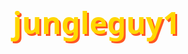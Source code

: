 # jungleguy1
<!DOCTYPE html>
<html lang="en">
<head>
    <meta charset="UTF-8">
    <meta name="viewport" content="width=device-width, initial-scale=1.0">
    <title>Jungle Adventure - Enhanced 3D Pixel Edition</title>
    <script src="https://cdn.jsdelivr.net/npm/chart.js"></script>
    <style>
        * {
            margin: 0;
            padding: 0;
            box-sizing: border-box;
            font-family: 'Segoe UI', Tahoma, Geneva, Verdana, sans-serif;
            image-rendering: pixelated;
        }
        
        body {
            background: linear-gradient(to bottom, #1a5f7a, #159895);
            min-height: 100vh;
            display: flex;
            justify-content: center;
            align-items: center;
            color: white;
            overflow: hidden;
        }
        
        #game-container {
            width: 900px;
            max-width: 95%;
            position: relative;
        }
        
        #game-canvas {
            background: #2a7a52;
            border: 4px solid #2C394B;
            border-radius: 10px;
            box-shadow: 0 10px 30px rgba(0, 0, 0, 0.4);
            display: block;
            margin: 0 auto;
        }
        
        #ui-container {
            display: flex;
            justify-content: space-between;
            padding: 10px 20px;
            background: rgba(44, 57, 75, 0.8);
            border-radius: 10px;
            margin-bottom: 10px;
            font-size: 20px;
            font-weight: bold;
            text-shadow: 2px 2px 4px rgba(0, 0, 0, 0.5);
        }
        
        #level-display { color: #FFD700; }
        #timer { color: #FF5722; }
        #score { color: #4CAF50; }
        #lives { color: #FF5252; }
        #powerup-timer { color: #9C27B0; }
        #boss-health { color: #FF5252; display: none; }
        
        #boss-health-bar {
            width: 200px;
            height: 15px;
            background: #444;
            border-radius: 10px;
            overflow: hidden;
            margin-left: 10px;
        }
        
        #boss-health-fill {
            height: 100%;
            background: linear-gradient(to right, #FF5252, #FF0000);
            width: 100%;
            transition: width 0.3s;
        }
        
        #start-screen, #level-complete, #game-over, #leaderboard, #boss-intro {
            position: absolute;
            top: 0;
            left: 0;
            width: 100%;
            height: 100%;
            background: rgba(28, 40, 54, 0.95);
            display: flex;
            flex-direction: column;
            justify-content: center;
            align-items: center;
            border-radius: 10px;
            text-align: center;
            padding: 20px;
            z-index: 10;
        }
        
        #boss-intro { background: rgba(0, 0, 0, 0.9); }
        #leaderboard { display: none; }
        
        h1 {
            font-size: 48px;
            color: #FFD700;
            text-shadow: 3px 3px 0 #FF5722;
            margin-bottom: 20px;
        }
        
        h2 {
            font-size: 36px;
            color: #4CAF50;
            margin-bottom: 20px;
        }
        
        p {
            font-size: 20px;
            margin-bottom: 15px;
            max-width: 80%;
        }
        
        button {
            background: #FF5722;
            color: white;
            border: none;
            padding: 15px 40px;
            font-size: 20px;
            border-radius: 50px;
            cursor: pointer;
            box-shadow: 0 4px 0 #D84315;
            transition: all 0.2s;
            margin-top: 20px;
            font-weight: bold;
        }
        
        button:hover {
            background: #FF7043;
            transform: translateY(-2px);
            box-shadow: 0 6px 0 #D84315;
        }
        
        button:active {
            transform: translateY(2px);
            box-shadow: 0 2px 0 #D84315;
        }
        
        .instructions {
            background: rgba(255, 255, 255, 0.1);
            padding: 20px;
            border-radius: 10px;
            margin: 20px 0;
            text-align: center;
            max-width: 80%;
        }
        
        .key {
            display: inline-block;
            background: rgba(255, 255, 255, 0.2);
            padding: 5px 10px;
            border-radius: 5px;
            margin: 0 5px;
            font-weight: bold;
        }
        
        #leaderboard-list {
            list-style-type: none;
            width: 80%;
            margin: 20px 0;
            max-height: 200px;
            overflow-y: auto;
            background: rgba(255, 255, 255, 0.1);
            border-radius: 10px;
            padding: 10px;
        }
        
        #leaderboard-list li {
            padding: 10px;
            border-bottom: 1px solid rgba(255, 255, 255, 0.2);
            display: flex;
            justify-content: space-between;
        }
        
        #leaderboard-list li:first-child {
            color: #FFD700;
            font-weight: bold;
            font-size: 1.2em;
        }
        
        #name-input {
            background: rgba(255, 255, 255, 0.2);
            border: 2px solid #FF5722;
            border-radius: 50px;
            padding: 12px 20px;
            color: white;
            font-size: 18px;
            text-align: center;
            margin-top: 10px;
            width: 250px;
        }
        
        #name-input::placeholder {
            color: rgba(255, 255, 255, 0.7);
        }
        
        .powerup-active {
            animation: glow 0.5s infinite alternate;
        }
        
        @keyframes glow {
            from { box-shadow: 0 0 5px #fff, 0 0 10px #fff, 0 0 15px #9C27B0, 0 0 20px #9C27B0; }
            to { box-shadow: 0 0 10px #fff, 0 0 20px #fff, 0 0 30px #9C27B0, 0 0 40px #9C27B0; }
        }
        
        .coin-counter {
            position: absolute;
            top: 10px;
            right: 10px;
            background: rgba(0, 0, 0, 0.5);
            padding: 5px 10px;
            border-radius: 20px;
            font-size: 16px;
            color: #FFD700;
        }
        
        .boss-title {
            font-size: 60px;
            color: #FF0000;
            text-shadow: 0 0 10px #FF9800;
            animation: bossPulse 2s infinite;
        }
        
        @keyframes bossPulse {
            0% { transform: scale(1); }
            50% { transform: scale(1.1); }
            100% { transform: scale(1); }
        }
        
        .pixel-art {
            image-rendering: pixelated;
        }
        
        #stats-canvas {
            max-width: 100%;
            margin-top: 20px;
        }
    </style>
</head>
<body>
    <div id="game-container">
        <div id="ui-container">
            <div>Level: <span id="level-display">1</span></div>
            <div>Time: <span id="timer">00:00</span></div>
            <div>Score: <span id="score">0</span></div>
            <div>Lives: <span id="lives">3</span></div>
            <div>Powerup: <span id="powerup-timer">0s</span></div>
            <div id="boss-health">Boss: 
                <div id="boss-health-bar">
                    <div id="boss-health-fill"></div>
                </div>
            </div>
        </div>
        
        <canvas id="game-canvas" width="900" height="500"></canvas>
        <div class="coin-counter">Coins until extra life: <span id="coins-to-life">50</span></div>
        
        <div id="start-screen">
            <h1>Jungle Adventure - Enhanced</h1>
            <div class="instructions">
                <p>Help Alex escape the perilous jungle!</p>
                <p>Use <span class="key">←</span> <span class="key">→</span> or <span class="key">A</span> <span class="key">D</span> to move</p>
                <p>Use <span class="key">Space</span> or <span class="key">W</span> to jump</p>
                <p>Climb vines with <span class="key">↑</span> or <span class="key">W</span></p>
                <p>Collect coins and bananas for super speed!</p>
                <p>Watch out for crocodiles and breakable platforms!</p>
                <p>Defeat the bear boss in the final level!</p>
            </div>
            <button id="start-button">Start Game</button>
        </div>
        
        <div id="level-complete" style="display: none;">
            <h2>Level Complete!</h2>
            <p>Your time: <span id="level-time">00:00</span></p>
            <p>Total score: <span id="total-score">0</span></p>
            <button id="next-level">Next Level</button>
        </div>
        
        <div id="game-over" style="display: none;">
            <h2>Game Over</h2>
            <p>You were caught by crocodiles!</p>
            <p>Final score: <span id="final-score">0</span></p>
            <button id="restart-button">Play Again</button>
        </div>
        
        <div id="boss-intro" style="display: none;">
            <h1 class="boss-title">BOSS BATTLE</h1>
            <h2>Defeat the Giant Bear!</h2>
            <p>Jump on the bear's head to damage it!</p>
            <p>Dodge its powerful attacks!</p>
            <button id="start-boss">Start Battle</button>
        </div>
        
        <div id="leaderboard">
            <h2>Leaderboard</h2>
            <p>Fastest completions:</p>
            <ul id="leaderboard-list">
                <li>Loading...</li>
            </ul>
            <canvas id="stats-canvas" width="600" height="300"></canvas>
            <input type="text" id="name-input" placeholder="Enter your name">
            <button id="submit-score">Submit Score</button>
        </div>
    </div>

    <script>
        // Game variables
        const canvas = document.getElementById('game-canvas');
        const ctx = canvas.getContext('2d');
        const scoreElement = document.getElementById('score');
        const livesElement = document.getElementById('lives');
        const levelDisplay = document.getElementById('level-display');
        const timerElement = document.getElementById('timer');
        const powerupTimerElement = document.getElementById('powerup-timer');
        const coinsToLifeElement = document.getElementById('coins-to-life');
        const bossHealthElement = document.getElementById('boss-health');
        const bossHealthFill = document.getElementById('boss-health-fill');
        const startScreen = document.getElementById('start-screen');
        const levelCompleteScreen = document.getElementById('level-complete');
        const gameOverScreen = document.getElementById('game-over');
        const bossIntroScreen = document.getElementById('boss-intro');
        const leaderboardScreen = document.getElementById('leaderboard');
        const startButton = document.getElementById('start-button');
        const nextLevelButton = document.getElementById('next-level');
        const restartButton = document.getElementById('restart-button');
        const startBossButton = document.getElementById('start-boss');
        const submitScoreButton = document.getElementById('submit-score');
        const nameInput = document.getElementById('name-input');
        const leaderboardList = document.getElementById('leaderboard-list');
        const levelTimeElement = document.getElementById('level-time');
        const totalScoreElement = document.getElementById('total-score');
        const finalScoreElement = document.getElementById('final-score');
        const statsCanvas = document.getElementById('stats-canvas');
        
        // Game state
        let gameRunning = false;
        let currentLevel = 1;
        let score = 0;
        let lives = 3;
        let levelTime = 0;
        let totalTime = 0;
        let timerInterval;
        let playerName = "Player";
        let coinsCollected = 0;
        let powerupActive = false;
        let powerupTimeLeft = 0;
        let powerupEffect = null;
        let levelScores = [0, 0, 0, 0, 0]; // Track scores per level
        let parallaxOffset = 0;
        let particles = [];
        
        // Player properties
        const player = {
            x: 50,
            y: 400,
            width: 35,
            height: 55,
            speed: 5,
            jumpForce: 12,
            velocityY: 0,
            jumping: false,
            direction: 1,
            frame: 0,
            frameCounter: 0,
            onVine: false,
            vineClimbSpeed: 4
        };
        
        // Boss properties
        const boss = {
            x: 700,
            y: 380,
            width: 120,
            height: 100,
            speed: 2.5,
            direction: -1,
            health: 100,
            maxHealth: 100,
            attackCooldown: 0,
            jumpCooldown: 0,
            isAttacking: false,
            attackType: null,
            attackTimer: 0,
            projectiles: []
        };
        
        // Game objects
        let platforms = [];
        let coins = [];
        let bananas = [];
        let crocodiles = [];
        let trees = [];
        let rocks = [];
        let vines = [];
        let levelGoal = { x: 0, y: 0, width: 40, height: 40 };
        let waterAreas = [];
        
        // Key states
        const keys = {};
        
        // Leaderboard data
        let leaderboard = [];
        
        // Textures and images
        const textures = {
            player: [], // Array for animated sprites
            crocodile: [],
            boss: [],
            grass: createGrassTexture(),
            tree: createTreeTexture(),
            water: createWaterTexture(),
            rock: createRockTexture(),
            jungleBgFar: createJungleBackgroundFar(),
            jungleBgMid: createJungleBackgroundMid(),
            jungleBgNear: createJungleBackgroundNear(),
            coin: createCoinTexture(),
            banana: createBananaTexture(),
            goal: createGoalTexture(),
            projectile: createProjectileTexture(),
            vine: createVineTexture()
        };
        
        // Create texture functions
        function createPlayerTexture() {
            const frames = [];
            for (let i = 0; i < 4; i++) {
                const canvas = document.createElement('canvas');
                canvas.width = 35;
                canvas.height = 55;
                const ctx = canvas.getContext('2d');
                
                // Base color with more detail
                ctx.fillStyle = '#3564FC';
                ctx.fillRect(5, 15, 25, 30); // Body
                
                // Head
                ctx.fillStyle = '#F4D47C';
                ctx.fillRect(10, 5, 15, 15);
                
                // Eyes
                ctx.fillStyle = 'white';
                ctx.fillRect(15 + (i % 2), 10, 3, 3);
                ctx.fillRect(22 + (i % 2), 10, 3, 3);
                
                // Pants
                ctx.fillStyle = '#294ECC';
                ctx.fillRect(5, 40, 25, 10);
                
                // Arms and legs (animation)
                ctx.fillStyle = '#3564FC';
                const armOffset = i % 2 === 0 ? 0 : 2;
                ctx.fillRect(2, 20 + armOffset, 5, 15); // Left arm
                ctx.fillRect(28, 20 - armOffset, 5, 15); // Right arm
                ctx.fillRect(10 + (i % 2), 45, 5, 10); // Left leg
                ctx.fillRect(20 - (i % 2), 45, 5, 10); // Right leg
                
                // Shading
                ctx.fillStyle = 'rgba(0, 0, 0, 0.3)';
                ctx.fillRect(5, 15, 5, 30);
                ctx.fillRect(30, 15, 5, 30);
                
                // Highlights
                ctx.fillStyle = 'rgba(255, 255, 255, 0.3)';
                ctx.fillRect(10, 15, 3, 30);
                
                // Hat for detail
                ctx.fillStyle = '#FF5722';
                ctx.fillRect(8, 2, 19, 5);
                
                frames.push(canvas);
            }
            return frames;
        }
        
        function createCrocodileTexture() {
            const frames = [];
            for (let i = 0; i < 2; i++) {
                const canvas = document.createElement('canvas');
                canvas.width = 60;
                canvas.height = 30;
                const ctx = canvas.getContext('2d');
                
                ctx.fillStyle = '#4CAF50';
                ctx.fillRect(5, 10, 50, 15); // Body
                ctx.fillRect(0, 5, 15, 20); // Head
                ctx.fillRect(50, 5, 10, 20); // Tail
                
                // Eyes
                ctx.fillStyle = 'white';
                ctx.fillRect(5 + (i % 2), 8, 5, 5);
                ctx.fillStyle = 'black';
                ctx.fillRect(7 + (i % 2), 10, 2, 2);
                
                // Teeth
                ctx.fillStyle = 'white';
                for (let j = 0; j < 3; j++) {
                    ctx.fillRect(12 + j*5, 20 + (i % 2), 3, 5);
                }
                
                // Scales
                ctx.fillStyle = '#3E8E41';
                for (let j = 0; j < 8; j++) {
                    ctx.fillRect(10 + j*5, 12 + (i % 2), 3, 3);
                }
                
                // Shading
                ctx.fillStyle = 'rgba(0, 0, 0, 0.3)';
                ctx.fillRect(5, 10, 3, 15);
                
                // Highlights
                ctx.fillStyle = 'rgba(255, 255, 255, 0.3)';
                ctx.fillRect(10, 10, 2, 15);
                
                frames.push(canvas);
            }
            return frames;
        }
        
        function createBossTexture() {
            const frames = [];
            for (let i = 0; i < 2; i++) {
                const canvas = document.createElement('canvas');
                canvas.width = 120;
                canvas.height = 100;
                const ctx = canvas.getContext('2d');
                
                ctx.fillStyle = '#8B4513';
                ctx.fillRect(30, 40, 60, 40); // Body
                ctx.fillRect(40, 10, 40, 40); // Head
                ctx.fillRect(20, 40, 15, 20); // Left arm
                ctx.fillRect(85, 40, 15, 20); // Right arm
                ctx.fillRect(40, 80, 20, 20); // Left leg
                ctx.fillRect(60, 80, 20, 20); // Right leg
                
                // Ears
                ctx.fillStyle = '#6B3410';
                ctx.fillRect(35, 5, 10, 10);
                ctx.fillRect(75, 5, 10, 10);
                
                // Eyes
                ctx.fillStyle = 'red';
                ctx.fillRect(50 + (i % 2), 25, 5, 5);
                ctx.fillRect(65 + (i % 2), 25, 5, 5);
                
                // Nose
                ctx.fillStyle = 'black';
                ctx.fillRect(55, 35, 10, 5);
                
                // Mouth
                ctx.strokeStyle = 'black';
                ctx.lineWidth = 2;
                ctx.beginPath();
                ctx.moveTo(50, 45 + (i % 2));
                ctx.lineTo(70, 45 + (i % 2));
                ctx.stroke();
                
                // Claws
                ctx.fillStyle = 'white';
                for (let j = 0; j < 3; j++) {
                    ctx.fillRect(20, 55 + j*3, 3, 5);
                    ctx.fillRect(97, 55 + j*3, 3, 5);
                }
                
                // Fur
                ctx.fillStyle = '#6B3410';
                for (let j = 0; j < 5; j++) {
                    ctx.fillRect(35 + j*10, 15 + (i % 2), 5, 3);
                }
                
                // Shading
                ctx.fillStyle = 'rgba(0, 0, 0, 0.3)';
                ctx.fillRect(30, 40, 5, 40);
                
                // Highlights
                ctx.fillStyle = 'rgba(255, 255, 255, 0.3)';
                ctx.fillRect(85, 40, 5, 40);
                
                frames.push(canvas);
            }
            return frames;
        }
        
        function createGrassTexture() {
            const canvas = document.createElement('canvas');
            canvas.width = 50;
            canvas.height = 50;
            const ctx = canvas.getContext('2d');
            
            ctx.fillStyle = '#7CB342';
            ctx.fillRect(0, 0, 50, 50);
            
            // Grass blades
            ctx.fillStyle = '#5D8C2B';
            for (let i = 0; i < 30; i++) {
                const x = Math.random() * 50;
                const height = 8 + Math.random() * 12;
                ctx.fillRect(x, 50 - height, 3, height);
            }
            
            // Dirt
            ctx.fillStyle = '#5D4037';
            for (let i = 0; i < 15; i++) {
                const x = Math.random() * 50;
                const y = Math.random() * 50;
                ctx.fillRect(x, y, 3, 3);
            }
            
            return canvas;
        }
        
        function createTreeTexture() {
            const canvas = document.createElement('canvas');
            canvas.width = 80;
            canvas.height = 120;
            const ctx = canvas.getContext('2d');
            
            // Trunk
            ctx.fillStyle = '#8B4513';
            ctx.fillRect(35, 40, 10, 80);
            
            // Leaves
            ctx.fillStyle = '#2E8B57';
            ctx.fillRect(10, 5, 60, 40); // Bottom layer
            ctx.fillRect(20, 15, 40, 30); // Middle layer
            ctx.fillRect(30, 25, 20, 20); // Top layer
            
            // Shading
            ctx.fillStyle = 'rgba(0, 0, 0, 0.3)';
            ctx.fillRect(10, 5, 10, 40);
            
            // Highlights
            ctx.fillStyle = 'rgba(255, 255, 255, 0.3)';
            ctx.fillRect(60, 5, 10, 40);
            
            return canvas;
        }
        
        function createWaterTexture() {
            const canvas = document.createElement('canvas');
            canvas.width = 50;
            canvas.height = 50;
            const ctx = canvas.getContext('2d');
            
            ctx.fillStyle = '#1E90FF';
            ctx.fillRect(0, 0, 50, 50);
            
            // Waves
            ctx.fillStyle = 'rgba(255, 255, 255, 0.5)';
            for (let i = 0; i < 6; i++) {
                const y = 10 + i * 8;
                for (let x = 0; x < 50; x += 6) {
                    ctx.fillRect(x, y + Math.sin((x + Date.now() / 1000) / 10) * 3, 4, 2);
                }
            }
            
            return canvas;
        }
        
        function createRockTexture() {
            const canvas = document.createElement('canvas');
            canvas.width = 50;
            canvas.height = 50;
            const ctx = canvas.getContext('2d');
            
            ctx.fillStyle = '#708090';
            ctx.fillRect(5, 5, 40, 40);
            
            // Details
            ctx.fillStyle = '#5A6672';
            for (let i = 0; i < 12; i++) {
                const x = 10 + Math.random() * 30;
                const y = 10 + Math.random() * 30;
                ctx.fillRect(x, y, 3, 3);
            }
            
            // Shading
            ctx.fillStyle = 'rgba(0, 0, 0, 0.3)';
            ctx.fillRect(5, 5, 5, 40);
            
            return canvas;
        }
        
        function createJungleBackgroundFar() {
            const canvas = document.createElement('canvas');
            canvas.width = 900;
            canvas.height = 500;
            const ctx = canvas.getContext('2d');
            
            // Sky
            const skyGradient = ctx.createLinearGradient(0, 0, 0, 300);
            skyGradient.addColorStop(0, '#87CEEB');
            skyGradient.addColorStop(1, '#98FB98');
            ctx.fillStyle = skyGradient;
            ctx.fillRect(0, 0, 900, 300);
            
            // Mountains
            ctx.fillStyle = '#2F4F4F';
            for (let i = 0; i < 18; i++) {
                const x = i * 50;
                const height = 80 + Math.random() * 100;
                ctx.fillRect(x, 300 - height, 50, height);
            }
            
            return canvas;
        }
        
        function createJungleBackgroundMid() {
            const canvas = document.createElement('canvas');
            canvas.width = 900;
            canvas.height = 500;
            const ctx = canvas.getContext('2d');
            
            // Mid-layer trees
            ctx.fillStyle = '#006400';
            for (let i = 0; i < 20; i++) {
                const x = Math.random() * 900;
                const height = 100 + Math.random() * 120;
                ctx.fillRect(x, 300 - height, 40, height);
            }
            
            return canvas;
        }
        
        function createJungleBackgroundNear() {
            const canvas = document.createElement('canvas');
            canvas.width = 900;
            canvas.height = 500;
            const ctx = canvas.getContext('2d');
            
            // Near-layer foliage
            ctx.fillStyle = '#228B22';
            for (let i = 0; i < 15; i++) {
                const x = Math.random() * 900;
                const height = 120 + Math.random() * 80;
                ctx.fillRect(x, 300 - height, 50, height);
            }
            
            return canvas;
        }
        
        function createCoinTexture() {
            const canvas = document.createElement('canvas');
            canvas.width = 20;
            canvas.height = 20;
            const ctx = canvas.getContext('2d');
            
            ctx.fillStyle = '#FFD700';
            ctx.fillRect(2, 2, 16, 16);
            
            // Shine
            ctx.fillStyle = '#FFFF00';
            ctx.fillRect(5, 5, 10, 10);
            
            // Highlight
            ctx.fillStyle = 'rgba(255, 255, 255, 0.8)';
            ctx.fillRect(7, 7, 5, 5);
            
            return canvas;
        }
        
        function createBananaTexture() {
            const canvas = document.createElement('canvas');
            canvas.width = 25;
            canvas.height = 35;
            const ctx = canvas.getContext('2d');
            
            ctx.fillStyle = '#FFEB3B';
            ctx.fillRect(5, 5, 15, 25);
            
            // Stem
            ctx.fillStyle = '#8BC34A';
            ctx.fillRect(20, 5, 5, 8);
            
            // Shading
            ctx.fillStyle = 'rgba(0, 0, 0, 0.3)';
            ctx.fillRect(5, 5, 3, 25);
            
            return canvas;
        }
        
        function createGoalTexture() {
            const canvas = document.createElement('canvas');
            canvas.width = 40;
            canvas.height = 40;
            const ctx = canvas.getContext('2d');
            
            ctx.fillStyle = '#FF5722';
            ctx.fillRect(5, 5, 30, 30);
            
            // Flag pole
            ctx.fillStyle = '#795548';
            ctx.fillRect(15, 5, 5, 30);
            
            // Flag
            ctx.fillStyle = '#FFD700';
            ctx.fillRect(5, 5, 15, 15);
            
            return canvas;
        }
        
        function createProjectileTexture() {
            const canvas = document.createElement('canvas');
            canvas.width = 15;
            canvas.height = 15;
            const ctx = canvas.getContext('2d');
            
            ctx.fillStyle = '#708090';
            ctx.fillRect(3, 3, 9, 9);
            
            // Shading
            ctx.fillStyle = 'rgba(0, 0, 0, 0.3)';
            ctx.fillRect(3, 3, 3, 9);
            
            return canvas;
        }
        
        function createVineTexture() {
            const canvas = document.createElement('canvas');
            canvas.width = 20;
            canvas.height = 100;
            const ctx = canvas.getContext('2d');
            
            ctx.fillStyle = '#4B2E0B';
            ctx.fillRect(8, 0, 4, 100);
            
            // Leaves
            ctx.fillStyle = '#2E8B57';
            for (let i = 0; i < 5; i++) {
                ctx.fillRect(0, 10 + i * 20, 8, 8);
                ctx.fillRect(12, 15 + i * 20, 8, 8);
            }
            
            return canvas;
        }
        
        // Initialize textures
        textures.player = createPlayerTexture();
        textures.crocodile = createCrocodileTexture();
        textures.boss = createBossTexture();
        
        // Particle system
        function createParticle(x, y, color) {
            return {
                x: x,
                y: y,
                vx: (Math.random() - 0.5) * 4,
                vy: (Math.random() - 0.5) * 4,
                size: 5 + Math.random() * 5,
                life: 20,
                color: color
            };
        }
        
        function updateParticles() {
            particles = particles.filter(p => p.life > 0);
            particles.forEach(p => {
                p.x += p.vx;
                p.y += p.vy;
                p.life--;
                p.size *= 0.95;
            });
        }
        
        function renderParticles() {
            particles.forEach(p => {
                ctx.fillStyle = p.color;
                ctx.fillRect(p.x, p.y, p.size, p.size);
            });
        }
        
        // Event listeners
        window.addEventListener('keydown', (e) => {
            keys[e.key] = true;
            if (e.key === 'a' || e.key === 'A') keys['ArrowLeft'] = true;
            if (e.key === 'd' || e.key === 'D') keys['ArrowRight'] = true;
            if (e.key === 'w' || e.key === 'W') keys['ArrowUp'] = true;
            if (e.key === ' ') keys['ArrowUp'] = true;
        });
        
        window.addEventListener('keyup', (e) => {
            keys[e.key] = false;
            if (e.key === 'a' || e.key === 'A') keys['ArrowLeft'] = false;
            if (e.key === 'd' || e.key === 'D') keys['ArrowRight'] = false;
            if (e.key === 'w' || e.key === 'W') keys['ArrowUp'] = false;
            if (e.key === ' ') keys['ArrowUp'] = false;
        });
        
        startButton.addEventListener('click', startGame);
        nextLevelButton.addEventListener('click', loadNextLevel);
        restartButton.addEventListener('click', restartGame);
        startBossButton.addEventListener('click', startBossBattle);
        submitScoreButton.addEventListener('click', submitScore);
        
        // Chart.js for stats
        let statsChart;
        function updateStatsChart() {
            if (statsChart) statsChart.destroy();
            statsChart = new Chart(statsCanvas, {
                type: 'bar',
                data: {
                    labels: ['Level 1', 'Level 2', 'Level 3', 'Level 4', 'Boss'],
                    datasets: [{
                        label: 'Score per Level',
                        data: levelScores,
                        backgroundColor: 'rgba(76, 175, 80, 0.7)',
                        borderColor: '#4CAF50',
                        borderWidth: 2
                    }]
                },
                options: {
                    scales: {
                        y: { beginAtZero: true, title: { display: true, text: 'Score' } },
                        x: { title: { display: true, text: 'Level' } }
                    },
                    plugins: {
                        legend: { display: true },
                        title: { display: true, text: 'Your Performance' }
                    }
                }
            });
        }
        
        // Leaderboard
        function loadLeaderboard() {
            const savedLeaderboard = localStorage.getItem('jungleLeaderboard');
            if (savedLeaderboard) {
                leaderboard = JSON.parse(savedLeaderboard);
            } else {
                leaderboard = [
                    { name: "Jungle Master", time: 120, score: 3000 },
                    { name: "Croc Hunter", time: 180, score: 2500 },
                    { name: "Adventurer", time: 240, score: 2000 },
                    { name: "Explorer", time: 300, score: 1500 },
                    { name: "Beginner", time: 360, score: 1000 }
                ];
            }
            updateLeaderboardDisplay();
        }
        
        function updateLeaderboardDisplay() {
            leaderboardList.innerHTML = '';
            leaderboard.sort((a, b) => a.time - b.time).forEach(entry => {
                const li = document.createElement('li');
                const minutes = Math.floor(entry.time / 60);
                const seconds = entry.time % 60;
                li.innerHTML = `${entry.name} - ${minutes.toString().padStart(2, '0')}:${seconds.toString().padStart(2, '0')} - ${entry.score} pts`;
                leaderboardList.appendChild(li);
            });
        }
        
        function startGame() {
            loadLeaderboard();
            startScreen.style.display = 'none';
            currentLevel = 1;
            score = 0;
            lives = 3;
            coinsCollected = 0;
            totalTime = 0;
            levelScores = [0, 0, 0, 0, 0];
            updateCoinsToLife();
            loadLevel(currentLevel);
        }
        
        function loadLevel(level) {
            if (level === 5) {
                bossIntroScreen.style.display = 'flex';
                return;
            }
            
            const config = levelConfigs[level - 1];
            platforms = JSON.parse(JSON.stringify(config.platforms));
            coins = JSON.parse(JSON.stringify(config.coins));
            bananas = JSON.parse(JSON.stringify(config.bananas));
            crocodiles = JSON.parse(JSON.stringify(config.crocodiles));
            trees = JSON.parse(JSON.stringify(config.trees || []));
            rocks = JSON.parse(JSON.stringify(config.rocks || []));
            vines = JSON.parse(JSON.stringify(config.vines || []));
            levelGoal = JSON.parse(JSON.stringify(config.goal));
            waterAreas = JSON.parse(JSON.stringify(config.waterAreas));
            
            // Initialize breakable platforms
            platforms.forEach(p => {
                p.breakTimer = p.breakable ? 120 : null;
            });
            
            // Initialize crocodiles
            crocodiles.forEach(croc => {
                croc.initialX = croc.x;
                croc.emergeTimer = Math.random() * 60;
            });
            
            // Reset player
            player.x = 50;
            player.y = 400;
            player.velocityY = 0;
            player.jumping = false;
            player.speed = 5;
            player.frame = 0;
            player.frameCounter = 0;
            player.onVine = false;
            
            // Reset powerup
            powerupActive = false;
            powerupTimeLeft = 0;
            powerupEffect = null;
            powerupTimerElement.textContent = "0s";
            document.getElementById('game-container').classList.remove('powerup-active');
            
            // Hide boss health
            bossHealthElement.style.display = 'none';
            
            // Update UI
            levelDisplay.textContent = level;
            updateScore();
            updateLives();
            
            // Start timer
            levelTime = 0;
            clearInterval(timerInterval);
            timerInterval = setInterval(() => {
                levelTime++;
                totalTime++;
                updateTimer();
                
                if (powerupActive) {
                    powerupTimeLeft--;
                    powerupTimerElement.textContent = `${powerupTimeLeft}s`;
                    if (powerupTimeLeft <= 0) {
                        endPowerup();
                    }
                }
                
                updateCrocodiles();
            }, 1000);
            
            gameRunning = true;
            gameLoop();
        }
        
        function startBossBattle() {
            bossIntroScreen.style.display = 'none';
            
            platforms = [
                { x: 0, y: 460, width: 900, height: 40, breakable: false },
                { x: 200, y: 350, width: 100, height: 20, breakable: true },
                { x: 400, y: 350, width: 100, height: 20, breakable: true },
                { x: 600, y: 350, width: 100, height: 20, breakable: true }
            ];
            
            coins = [];
            bananas = [];
            crocodiles = [];
            trees = [];
            rocks = [];
            vines = [];
            waterAreas = [];
            
            // Reset boss
            boss.health = boss.maxHealth;
            boss.x = 700;
            boss.y = 380;
            boss.direction = -1;
            boss.attackCooldown = 0;
            boss.jumpCooldown = 0;
            boss.isAttacking = false;
            boss.attackType = null;
            boss.attackTimer = 0;
            boss.projectiles = [];
            
            // Reset player
            player.x = 100;
            player.y = 400;
            player.velocityY = 0;
            player.jumping = false;
            player.speed = 5;
            player.frame = 0;
            player.frameCounter = 0;
            player.onVine = false;
            
            // Show boss health
            bossHealthElement.style.display = 'flex';
            updateBossHealth();
            
            levelDisplay.textContent = 5;
            
            // Start timer
            levelTime = 0;
            clearInterval(timerInterval);
            timerInterval = setInterval(() => {
                levelTime++;
                totalTime++;
                updateTimer();
                updateBoss();
            }, 1000);
            
            gameRunning = true;
            gameLoop();
        }
        
        function updateBoss() {
            boss.x += boss.speed * boss.direction;
            if (boss.x <= 200 || boss.x + boss.width >= 850) {
                boss.direction *= -1;
            }
            
            if (boss.attackCooldown > 0) {
                boss.attackCooldown--;
            }
            
            if (boss.jumpCooldown > 0) {
                boss.jumpCooldown--;
            }
            
            if (boss.isAttacking) {
                boss.attackTimer--;
                if (boss.attackType === 'charge') {
                    boss.speed = 7;
                    if (boss.attackTimer <= 0) {
                        boss.speed = 2.5;
                        boss.isAttacking = false;
                        boss.attackCooldown = 60;
                    }
                } else if (boss.attackType === 'jump') {
                    if (boss.attackTimer === 30) {
                        boss.y = 280;
                    } else if (boss.attackTimer <= 0) {
                        boss.y = 380;
                        boss.isAttacking = false;
                        boss.jumpCooldown = 120;
                        // Shake effect
                        particles.push(...Array(20).fill().map(() => createParticle(boss.x + boss.width / 2, boss.y + boss.height, '#8B4513')));
                    }
                } else if (boss.attackType === 'projectile') {
                    if (boss.attackTimer % 15 === 0) {
                        boss.projectiles.push({
                            x: boss.x + (boss.direction > 0 ? boss.width : -15),
                            y: boss.y + 40,
                            width: 15,
                            height: 15,
                            speed: 6 * boss.direction
                        });
                    }
                    if (boss.attackTimer <= 0) {
                        boss.isAttacking = false;
                        boss.attackCooldown = 90;
                    }
                }
            }
            
            if (!boss.isAttacking && boss.attackCooldown <= 0) {
                const attackTypes = ['charge', 'jump', 'projectile'];
                boss.attackType = attackTypes[Math.floor(Math.random() * attackTypes.length)];
                boss.isAttacking = true;
                
                if (boss.attackType === 'charge') {
                    boss.attackTimer = 60;
                } else if (boss.attackType === 'jump') {
                    boss.attackTimer = 60;
                } else if (boss.attackType === 'projectile') {
                    boss.attackTimer = 60;
                }
            }
            
            for (let i = boss.projectiles.length - 1; i >= 0; i--) {
                const proj = boss.projectiles[i];
                proj.x += proj.speed;
                if (proj.x < -50 || proj.x > canvas.width + 50) {
                    boss.projectiles.splice(i, 1);
                }
            }
        }
        
        function updateCrocodiles() {
            for (const croc of crocodiles) {
                if (croc.inWater) {
                    croc.waterTimer--;
                    croc.emergeTimer--;
                    if (croc.emergeTimer <= 0) {
                        croc.inWater = false;
                        croc.y = 410;
                        croc.emergeTimer = 60 + Math.random() * 60;
                    }
                } else {
                    croc.x += croc.speed * croc.direction;
                    if (croc.direction > 0 && croc.x > croc.initialX + croc.moveDistance) {
                        croc.direction *= -1;
                    } else if (croc.direction < 0 && croc.x < croc.initialX) {
                        croc.direction *= -1;
                    }
                    if (Math.random() < 0.05) {
                        croc.inWater = true;
                        croc.waterTimer = 2 + Math.floor(Math.random() * 3);
                        croc.y = 480;
                    }
                }
            }
        }
        
        function loadNextLevel() {
            levelScores[currentLevel - 1] = score - levelScores.slice(0, currentLevel - 1).reduce((a, b) => a + b, 0);
            currentLevel++;
            if (currentLevel <= 5) {
                levelCompleteScreen.style.display = 'none';
                loadLevel(currentLevel);
            } else {
                gameComplete();
            }
        }
        
        function gameComplete() {
            clearInterval(timerInterval);
            gameRunning = false;
            levelScores[currentLevel - 1] = score - levelScores.slice(0, currentLevel - 1).reduce((a, b) => a + b, 0);
            updateStatsChart();
            leaderboardScreen.style.display = 'flex';
            finalScoreElement.textContent = score;
        }
        
        function restartGame() {
            gameOverScreen.style.display = 'none';
            startGame();
        }
        
        function submitScore() {
            const name = nameInput.value.trim() || playerName;
            leaderboard.push({ name, time: totalTime, score });
            localStorage.setItem('jungleLeaderboard', JSON.stringify(leaderboard));
            updateLeaderboardDisplay();
            leaderboardScreen.style.display = 'none';
            startScreen.style.display = 'flex';
            startButton.textContent = 'Play Again';
        }
        
        function gameLoop() {
            if (!gameRunning) return;
            
            update();
            render();
            requestAnimationFrame(gameLoop);
        }
        
        function update() {
            // Update parallax
            parallaxOffset += player.direction * 0.5;
            if (parallaxOffset > 900) parallaxOffset -= 900;
            if (parallaxOffset < -900) parallaxOffset += 900;
            
            // Apply gravity
            if (!player.onVine) {
                player.velocityY += 0.4; // Reduced gravity for smoother jumps
            }
            
            // Move player
            const currentSpeed = powerupEffect === 'speed' ? player.speed * 1.8 : player.speed;
            let moving = false;
            
            if (player.onVine) {
                if (keys['ArrowUp'] || keys['w'] || keys['W']) {
                    player.y -= player.vineClimbSpeed;
                }
                if (keys['ArrowDown']) {
                    player.y += player.vineClimbSpeed;
                }
                if (keys[' '] && !player.jumping) {
                    player.velocityY = -player.jumpForce;
                    player.jumping = true;
                    player.onVine = false;
                }
            } else {
                if (keys['ArrowLeft'] || keys['a'] || keys['A']) {
                    player.x -= currentSpeed;
                    player.direction = -1;
                    moving = true;
                }
                if (keys['ArrowRight'] || keys['d'] || keys['D']) {
                    player.x += currentSpeed;
                    player.direction = 1;
                    moving = true;
                }
                
                // Jump
                if ((keys['ArrowUp'] || keys['w'] || keys['W'] || keys[' ']) && !player.jumping) {
                    player.velocityY = -player.jumpForce;
                    player.jumping = true;
                }
            }
            
            // Animation
            if (moving || player.onVine) {
                player.frameCounter++;
                if (player.frameCounter >= 8) {
                    player.frame = (player.frame + 1) % 4;
                    player.frameCounter = 0;
                }
            } else {
                player.frame = 0;
                player.frameCounter = 0;
            }
            
            // Apply velocity
            player.y += player.velocityY;
            
            // Check vine collisions
            player.onVine = false;
            for (const vine of vines) {
                if (
                    player.x < vine.x + vine.width &&
                    player.x + player.width > vine.x &&
                    player.y < vine.y + vine.height &&
                    player.y + player.height > vine.y
                ) {
                    player.onVine = true;
                    player.velocityY = 0;
                    player.jumping = false;
                    player.y = Math.max(vine.y, Math.min(player.y, vine.y + vine.height - player.height));
                    break;
                }
            }
            
            // Check platform collisions
            player.jumping = true;
            for (let i = platforms.length - 1; i >= 0; i--) {
                const platform = platforms[i];
                if (
                    player.x < platform.x + platform.width &&
                    player.x + player.width > platform.x &&
                    player.y + player.height > platform.y &&
                    player.y + player.height <= platform.y + platform.height + player.velocityY &&
                    player.velocityY >= 0
                ) {
                    player.y = platform.y - player.height;
                    player.velocityY = 0;
                    player.jumping = false;
                    if (platform.breakable) {
                        platform.breakTimer--;
                        if (platform.breakTimer <= 0) {
                            platforms.splice(i, 1);
                            particles.push(...Array(10).fill().map(() => createParticle(platform.x + platform.width / 2, platform.y, '#7CB342')));
                        }
                    }
                }
            }
            
            // Screen boundaries
            if (player.x < 0) player.x = 0;
            if (player.x + player.width > canvas.width) player.x = canvas.width - player.width;
            
            // Check if player fell
            if (player.y > canvas.height) {
                loseLife();
                resetPlayer();
            }
            
            // Update crocodiles
            if (currentLevel < 5) {
                for (const croc of crocodiles) {
                    if (!croc.inWater) {
                        croc.x += croc.speed * croc.direction;
                        if (croc.direction > 0 && croc.x > croc.initialX + croc.moveDistance) {
                            croc.direction *= -1;
                        } else if (croc.direction < 0 && croc.x < croc.initialX) {
                            croc.direction *= -1;
                        }
                        
                        if (
                            player.x < croc.x + croc.width &&
                            player.x + player.width > croc.x &&
                            player.y < croc.y + croc.height &&
                            player.y + player.height > croc.y
                        ) {
                            if (player.velocityY > 0 && player.y + player.height < croc.y + croc.height / 2) {
                                croc.x = -200;
                                player.velocityY = -8;
                                score += 100;
                                updateScore();
                                particles.push(...Array(5).fill().map(() => createParticle(croc.x + croc.width / 2, croc.y, '#4CAF50')));
                            } else {
                                loseLife();
                                resetPlayer();
                            }
                        }
                    }
                }
            }
            
            // Boss battle
            if (currentLevel === 5) {
                if (
                    player.x < boss.x + boss.width &&
                    player.x + player.width > boss.x &&
                    player.y < boss.y + boss.height &&
                    player.y + player.height > boss.y
                ) {
                    if (player.velocityY > 0 && player.y + player.height < boss.y + boss.height / 2) {
                        boss.health -= 10;
                        updateBossHealth();
                        player.velocityY = -10;
                        score += 50;
                        updateScore();
                        particles.push(...Array(10).fill().map(() => createParticle(boss.x + boss.width / 2, boss.y, '#8B4513')));
                        if (boss.health <= 0) {
                            score += 500;
                            updateScore();
                            levelComplete();
                        }
                    } else {
                        loseLife();
                        resetPlayer();
                    }
                }
                
                for (let i = boss.projectiles.length - 1; i >= 0; i--) {
                    const proj = boss.projectiles[i];
                    if (
                        player.x < proj.x + proj.width &&
                        player.x + player.width > proj.x &&
                        player.y < proj.y + proj.height &&
                        player.y + player.height > proj.y
                    ) {
                        boss.projectiles.splice(i, 1);
                        loseLife();
                        resetPlayer();
                    }
                }
            }
            
            // Check coin collisions
            for (const coin of coins) {
                if (
                    !coin.collected &&
                    player.x < coin.x + coin.width &&
                    player.x + player.width > coin.x &&
                    player.y < coin.y + coin.height &&
                    player.y + player.height > coin.y
                ) {
                    coin.collected = true;
                    score += 50;
                    coinsCollected++;
                    updateScore();
                    updateCoinsToLife();
                    particles.push(...Array(5).fill().map(() => createParticle(coin.x + coin.width / 2, coin.y + coin.height / 2, '#FFD700')));
                    if (coinsCollected % 50 === 0) {
                        lives++;
                        updateLives();
                    }
                }
            }
            
            // Check banana collisions
            for (const banana of bananas) {
                if (
                    !banana.collected &&
                    player.x < banana.x + banana.width &&
                    player.x + player.width > banana.x &&
                    player.y < banana.y + banana.height &&
                    player.y + player.height > banana.y
                ) {
                    banana.collected = true;
                    activatePowerup('speed');
                    score += 30;
                    updateScore();
                    particles.push(...Array(5).fill().map(() => createParticle(banana.x + banana.width / 2, banana.y + banana.height / 2, '#FFEB3B')));
                }
            }
            
            // Check goal
            if (currentLevel < 5 &&
                player.x < levelGoal.x + levelGoal.width &&
                player.x + player.width > levelGoal.x &&
                player.y < levelGoal.y + levelGoal.height &&
                player.y + player.height > levelGoal.y
            ) {
                levelComplete();
            }
            
            // Update particles
            updateParticles();
        }
        
        function updateBossHealth() {
            const healthPercent = (boss.health / boss.maxHealth) * 100;
            bossHealthFill.style.width = `${healthPercent}%`;
        }
        
        function activatePowerup(type) {
            powerupActive = true;
            powerupTimeLeft = 5;
            powerupEffect = type;
            powerupTimerElement.textContent = `${powerupTimeLeft}s`;
            document.getElementById('game-container').classList.add('powerup-active');
        }
        
        function endPowerup() {
            powerupActive = false;
            powerupEffect = null;
            powerupTimerElement.textContent = "0s";
            document.getElementById('game-container').classList.remove('powerup-active');
        }
        
        function updateCoinsToLife() {
            const coinsNeeded = 50 - (coinsCollected % 50);
            coinsToLifeElement.textContent = coinsNeeded;
        }
        
        function render() {
            ctx.clearRect(0, 0, canvas.width, canvas.height);
            
            // Draw parallax background
            ctx.drawImage(textures.jungleBgFar, -parallaxOffset * 0.2, 0);
            ctx.drawImage(textures.jungleBgFar, 900 - parallaxOffset * 0.2, 0);
            ctx.drawImage(textures.jungleBgMid, -parallaxOffset * 0.5, 0);
            ctx.drawImage(textures.jungleBgMid, 900 - parallaxOffset * 0.5, 0);
            ctx.drawImage(textures.jungleBgNear, -parallaxOffset * 0.8, 0);
            ctx.drawImage(textures.jungleBgNear, 900 - parallaxOffset * 0.8, 0);
            
            // Simulate lighting
            const gradient = ctx.createRadialGradient(450, 250, 100, 450, 250, 500);
            gradient.addColorStop(0, 'rgba(255, 255, 255, 0.2)');
            gradient.addColorStop(1, 'rgba(0, 0, 0, 0.3)');
            ctx.fillStyle = gradient;
            ctx.fillRect(0, 0, canvas.width, canvas.height);
            
            // Draw water
            waterAreas.forEach(water => {
                const waterPattern = ctx.createPattern(textures.water, 'repeat');
                ctx.fillStyle = waterPattern;
                ctx.fillRect(water.x, water.y, water.width, water.height);
            });
            
            // Draw platforms
            platforms.forEach(platform => {
                const grassPattern = ctx.createPattern(textures.grass, 'repeat');
                ctx.fillStyle = platform.breakable ? 'rgba(124, 179, 66, 0.7)' : grassPattern;
                ctx.fillRect(platform.x, platform.y, platform.width, platform.height);
            });
            
            // Draw trees
            trees.forEach(tree => {
                ctx.drawImage(textures.tree, tree.x, tree.y - 80, 80, 120);
            });
            
            // Draw rocks
            rocks.forEach(rock => {
                ctx.drawImage(textures.rock, rock.x, rock.y, 40, 40);
            });
            
            // Draw vines
            vines.forEach(vine => {
                ctx.drawImage(textures.vine, vine.x, vine.y, vine.width, vine.height);
            });
            
            // Draw coins
            coins.forEach(coin => {
                if (!coin.collected) {
                    ctx.drawImage(textures.coin, coin.x, coin.y, coin.width, coin.height);
                }
            });
            
            // Draw bananas
            bananas.forEach(banana => {
                if (!banana.collected) {
                    ctx.drawImage(textures.banana, banana.x, banana.y, banana.width, banana.height);
                }
            });
            
            // Draw crocodiles
            crocodiles.forEach(croc => {
                if (!croc.inWater) {
                    ctx.drawImage(textures.crocodile[Math.floor(croc.frame) % 2], croc.x, croc.y, croc.width, croc.height);
                    croc.frame = (croc.frame || 0) + 0.1;
                }
            });
            
            // Draw boss
            if (currentLevel === 5) {
                ctx.drawImage(textures.boss[Math.floor(boss.frame) % 2], boss.x, boss.y, boss.width, boss.height);
                boss.frame = (boss.frame || 0) + 0.1;
                
                boss.projectiles.forEach(proj => {
                    ctx.drawImage(textures.projectile, proj.x, proj.y, proj.width, proj.height);
                });
            }
            
            // Draw goal
            if (currentLevel < 5) {
                ctx.drawImage(textures.goal, levelGoal.x, levelGoal.y, levelGoal.width, levelGoal.height);
            }
            
            // Draw player
            ctx.drawImage(textures.player[player.frame], player.x, player.y, player.width, player.height);
            
            // Draw particles
            renderParticles();
        }
        
        function updateScore() {
            scoreElement.textContent = score;
        }
        
        function updateLives() {
            livesElement.textContent = lives;
        }
        
        function updateTimer() {
            const minutes = Math.floor(levelTime / 60);
            const seconds = levelTime % 60;
            timerElement.textContent = `${minutes.toString().padStart(2, '0')}:${seconds.toString().padStart(2, '0')}`;
        }
        
        function loseLife() {
            lives--;
            updateLives();
            if (lives <= 0) {
                gameOver();
            }
        }
        
        function resetPlayer() {
            player.x = currentLevel === 5 ? 100 : 50;
            player.y = 400;
            player.velocityY = 0;
            player.onVine = false;
            endPowerup();
        }
        
        function levelComplete() {
            clearInterval(timerInterval);
            gameRunning = false;
            const timeBonus = Math.max(0, 300 - levelTime) * 2;
            score += timeBonus;
            levelScores[currentLevel - 1] = score - levelScores.slice(0, currentLevel - 1).reduce((a, b) => a + b, 0);
            
            const minutes = Math.floor(levelTime / 60);
            const seconds = levelTime % 60;
            levelTimeElement.textContent = `${minutes.toString().padStart(2, '0')}:${seconds.toString().padStart(2, '0')}`;
            totalScoreElement.textContent = score;
            levelCompleteScreen.style.display = 'flex';
        }
        
        function gameOver() {
            clearInterval(timerInterval);
            gameRunning = false;
            levelScores[currentLevel - 1] = score - levelScores.slice(0, currentLevel - 1).reduce((a, b) => a + b, 0);
            updateStatsChart();
            gameOverScreen.style.display = 'flex';
            finalScoreElement.textContent = score;
        }
        
        // Level configurations
        const levelConfigs = [
            {
                platforms: [
                    { x: 0, y: 460, width: 900, height: 40, breakable: false },
                    { x: 200, y: 350, width: 150, height: 20, breakable: true },
                    { x: 400, y: 250, width: 150, height: 20, breakable: true },
                    { x: 600, y: 350, width: 150, height: 20, breakable: false },
                    { x: 750, y: 250, width: 100, height: 20, breakable: true }
                ],
                coins: [
                    { x: 230, y: 320, width: 20, height: 20, collected: false },
                    { x: 430, y: 220, width: 20, height: 20, collected: false },
                    { x: 630, y: 320, width: 20, height: 20, collected: false },
                    { x: 780, y: 220, width: 20, height: 20, collected: false },
                    { x: 500, y: 400, width: 20, height: 20, collected: false },
                    { x: 300, y: 400, width: 20, height: 20, collected: false },
                    { x: 550, y: 150, width: 20, height: 20, collected: false }
                ],
                bananas: [
                    { x: 350, y: 310, width: 25, height: 35, collected: false },
                    { x: 550, y: 210, width: 25, height: 35, collected: false }
                ],
                crocodiles: [
                    { x: 300, y: 410, width: 60, height: 30, speed: 1.5, direction: 1, moveDistance: 200, inWater: false, waterTimer: 0 }
                ],
                trees: [
                    { x: 100, y: 460 }, { x: 500, y: 460 }, { x: 800, y: 460 }
                ],
                rocks: [
                    { x: 50, y: 420 }, { x: 850, y: 420 }
                ],
                vines: [
                    { x: 400, y: 150, width: 20, height: 100 }
                ],
                waterAreas: [
                    { x: 250, y: 460, width: 300, height: 40 }
                ],
                goal: { x: 830, y: 210, width: 40, height: 40 }
            },
            // Additional levels follow similar structure with added vines and breakable platforms
        ];
        
        // Initialize the game
        loadLeaderboard();
    </script>
</body>
</html>
